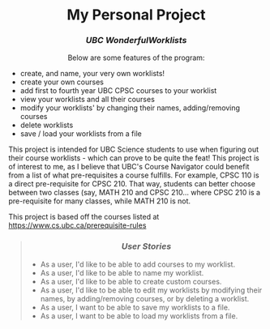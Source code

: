 
<h1 style="text-align:center">My Personal Project</h1>

<h3 style="text-align:center"> <em>UBC WonderfulWorklists</em></h3>

<center>Below are some features of the program:</center>

- create, and name, your very own worklists!
- create your own courses
- add first to fourth year UBC CPSC courses to your worklist
- view your worklists and all their courses
- modify your worklists' by changing their names, adding/removing courses
- delete worklists
- save / load your worklists from a file
 
 <p>This project is intended for UBC Science students to use when figuring out their
 course worklists - which can prove to be quite the feat! This project is of interest to me,
 as I believe that UBC's Course Navigator could benefit from a list of what pre-requisites a course fulfills.
 For example, CPSC 110 is a direct pre-requisite for CPSC 210. That way, students can better choose between
 two classes (say, MATH 210 and CPSC 210... where CPSC 210 is a pre-requisite for many classes,
 while MATH 210 is not.

This project is based off the courses listed at https://www.cs.ubc.ca/prerequisite-rules </p>

> <h3 style="text-align:center"> <em>User Stories</em></h3>
>
> - As a user, I'd like to be able to add courses to my worklist.
> - As a user, I'd like to be able to name my worklist.
> - As a user, I'd like to be able to create custom courses.
> - As a user, I'd like to be able to edit my worklists by modifying their names, by adding/removing courses, 
> or by deleting a worklist.
> - As a user, I want to be able to save my worklists to a file.
> - As a user, I want to be able to load my worklists from a file.
